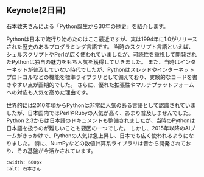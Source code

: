 ## Keynote(2日目) 
石本敦夫さんによる「Python誕生から30年の歴史」を紹介します。

Pythonは日本で流行り始めたのはここ最近ですが、実は1994年に1.0がリリースされた歴史のあるプログラミング言語です。
当時のスクリプト言語といえば、シェルスクリプトやPerlが広く使われていましたが、可読性を重視して開発されたPythonは独自の魅力をもち人気を獲得していきました。
また、当時はインターネットが普及していない時代でしたが、Pythonはスレッドやインターネットプロトコルなどの機能を標準ライブラリとして備えており、実験的なコードを書きやすい点が画期的でした。
さらに、優れた拡張性やマルチプラットフォームへの対応も人気を高めた理由です。  

世界的には2010年頃からPythonは非常に人気のある言語として認識されていましたが、日本国内ではPerlやRubyの人気が高く、あまり普及しませんでした。
Python 2.3からは日本語のドキュメントも整備されましたが、当時のPythonは日本語を扱うのが難しいことも要因の一つでした。
しかし、2015年以降のAIブームがきっかけで、Pythonの人気は急上昇し、日本でも広く使われるようになりました。
特に、NumPyなどの数値計算系ライブラリは昔から開発されており、その基盤が今活かされています。


```{figure} ./photo.jpg
:width: 600px
:alt: 石本さん
```
